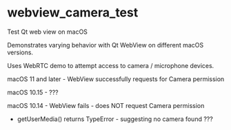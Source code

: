 # webview_camera_test
Test Qt web view on macOS

Demonstrates varying behavior with Qt WebView on different macOS versions.

Uses WebRTC demo to attempt access to camera / microphone devices.

macOS 11 and later - WebView successfully requests for Camera permission

macOS 10.15 - ???

macOS 10.14 - WebView fails - does NOT request Camera permission
- getUserMedia() returns TypeError - suggesting no camera found ???
